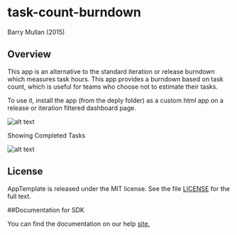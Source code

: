 task-count-burndown
=========================

Barry Mullan (2015)

## Overview

This app is an alternative to the standard iteration or release burndown which measures task hours. This app provides a burndown based on task count, which is useful for teams who choose not to estimate their tasks. 

To use it, install the app (from the deply folder) as a custom html app on a release or iteration filtered dashboard page. 

![alt text](https://raw.github.com/wrackzone/task-count-burndown/master/doc/screenshot1.png)

Showing Completed Tasks

![alt text](https://raw.github.com/wrackzone/task-count-burndown/master/doc/screenshot2.png)


## License

AppTemplate is released under the MIT license.  See the file [LICENSE](./LICENSE) for the full text.

##Documentation for SDK

You can find the documentation on our help [site.](https://help.rallydev.com/apps/2.0rc3/doc/)
